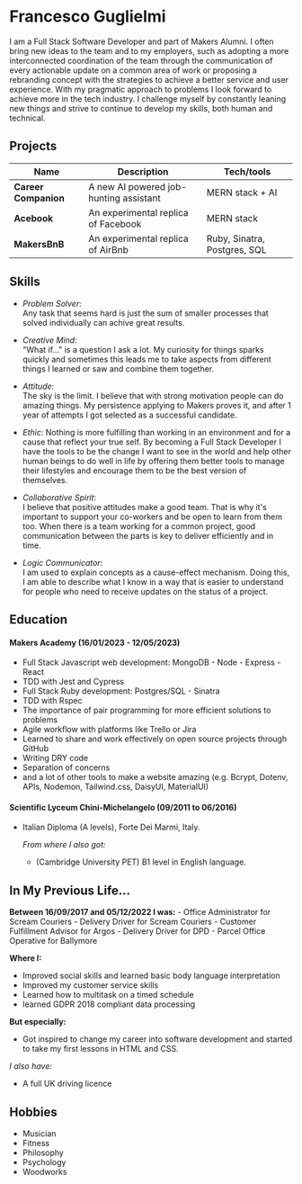  # Francesco Guglielmi

I am a Full Stack Software Developer and part of Makers Alumni. I often bring new ideas to the team and to my employers, such as adopting a more interconnected coordination of the team through the communication of every actionable update on a common area of work or proposing a rebranding concept with the strategies to achieve a better service and user experience. With my pragmatic approach to problems I look forward to achieve more in the tech industry. I challenge myself by constantly leaning new things and strive to continue to develop my skills, both human and technical.

## Projects

| Name                         | Description                                | Tech/tools                   |
|------------------------------|--------------------------------------------|------------------------------|
| **Career Companion**         | A new AI powered job-hunting assistant     | MERN stack + AI              |
| **Acebook**                  | An experimental replica of Facebook        | MERN stack                   |
| **MakersBnB**                | An experimental replica of AirBnb          | Ruby, Sinatra, Postgres, SQL |


## Skills
  - _Problem Solver_:  
    Any task that seems hard is just the sum of smaller processes that solved individually can achive great results.

  - _Creative Mind_:  
    "What if..." is a question I ask a lot. My curiosity for things sparks quickly and sometimes this leads me to take aspects from different things I learned or saw and combine them together.
 
  - _Attitude_:  
    The sky is the limit. I believe that with strong motivation people can do amazing things. My persistence applying to Makers proves it, and after 1 year of attempts I got selected as a successful candidate. 
 
  - _Ethic_:
    Nothing is more fulfilling than working in an environment and for a cause that reflect your true self. By becoming a Full Stack Developer I have the tools to be the change I want to see in the world and help other human beings to do well in life by offering them better tools to manage their lifestyles and encourage them to be the best version of themselves. 

  - _Collaborative Spirit_:  
    I believe that positive attitudes make a good team. That is why it's important to support your co-workers and be open to learn from them too.
    When there is a team working for a common project, good communication between the parts is key to deliver efficiently and in time.

  - _Logic Communicator_:  
    I am used to explain concepts as a cause-effect mechanism. Doing this, I am able to describe what I know in a way that is easier to understand for people who need to receive updates on the status of a project.

## Education

#### Makers Academy (16/01/2023 - 12/05/2023)

  - Full Stack Javascript web development: MongoDB - Node - Express - React
  - TDD with Jest and Cypress 
  - Full Stack Ruby development: Postgres/SQL - Sinatra 
  - TDD with Rspec
  - The importance of pair programming for more efficient solutions to problems
  - Agile workflow with platforms like Trello or Jira
  - Learned to share and work effectively on open source projects through GitHub
  - Writing DRY code
  - Separation of concerns
  - and a lot of other tools to make a website amazing (e.g. Bcrypt, Dotenv, APIs, Nodemon, Tailwind.css, DaisyUI, MaterialUI)

#### Scientific Lyceum Chini-Michelangelo (09/2011 to 06/2016)

- Italian Diploma (A levels), Forte Dei Marmi, Italy.

  _From where I also got:_
    - (Cambridge University PET) B1 level in English language.
 
    
## In My Previous Life... 
  **Between 16/09/2017 and 05/12/2022 I was:**
    - Office Administrator for Scream Couriers 
    - Delivery Driver for Scream Couriers
    - Customer Fulfillment Advisor for Argos
    - Delivery Driver for DPD
    - Parcel Office Operative for Ballymore

**Where I:**
  - Improved social skills and learned basic body language interpretation
  - Improved my customer service skills 
  - Learned how to multitask on a timed schedule
  - learned GDPR 2018 compliant data processing 
  
**But especially:**
  - Got inspired to change my career into software development and started to take my first lessons in HTML and CSS.

_I also have:_
  - A full UK driving licence

## Hobbies

  - Musician
  - Fitness
  - Philosophy
  - Psychology
  - Woodworks
